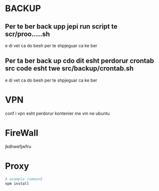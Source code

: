 # BACKUP

## Per te ber back upp jepi run script te scr/proo.....sh

e di vet ca do besh per te shpjeguar ca ke ber


## Per ta ber back up cdo dit esht perdorur crontab src code esht twe src/backup/crontab.sh

e di vet ca do besh per te shpjeguar ca ke ber


# VPN

conf i vpn esht perdorur kontenier me vm ne ubuntu 


# FireWall

jkdhwefjwfru

# Proxy



```bash
# example command
npm install